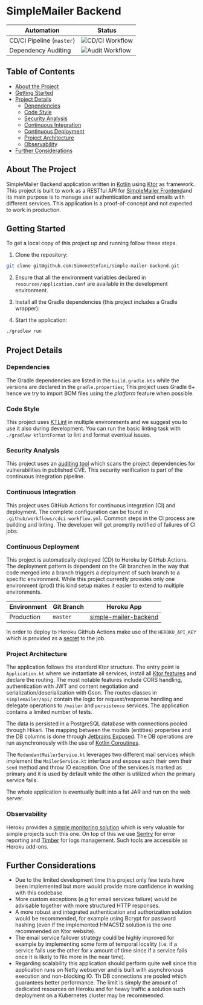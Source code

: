 # SimpleMailer Backend

| Automation                | Status                                                                                                         |
| ------------------------- | -------------------------------------------------------------------------------------------------------------- |
| CD/CI Pipeline (`master`) | ![CD/CI Workflow](https://github.com/SimoneStefani/simple-mailer-backend/workflows/CD/CI%20Workflow/badge.svg) |
| Dependency Auditing       | ![Audit Workflow](https://github.com/SimoneStefani/simple-mailer-backend/workflows/Audit%20Workflow/badge.svg) |

## Table of Contents

- [About the Project](#about-the-project)
- [Getting Started](#getting-started)
- [Project Details](#project-details)
  - [Dependencies](#dependencies)
  - [Code Style](#code-style)
  - [Security Analysis](#security-analysis)
  - [Continuous Integration](#continuous-integration)
  - [Continuous Deployment](#continuous-deployment)
  - [Project Architecture](#project-architecture)
  - [Observability](#observability)
- [Further Considerations](#further-considerations)

## About The Project

SimpleMailer Backend application written in [Kotlin](https://kotlinlang.org/) using [Ktor](https://ktor.io/servers/index.html) as framework. This project is built to work as a RESTful API for [SimpleMailer Frontend](https://github.com/SimoneStefani/simple-mailer-frontend)and its main purpose is to manage user authentication and send emails with different services. This application is a proof-of-concept and not expected to work in production.

## Getting Started

To get a local copy of this project up and running follow these steps.

1. Clone the repository:

```sh
git clone git@github.com:SimoneStefani/simple-mailer-backend.git
```

2. Ensure that all the environment variables declared in `resources/application.conf` are available in the development environment.

3. Install all the Gradle dependencies (this project includes a Gradle wrapper):

4. Start the application:

```sh
./gradlew run
```

## Project Details

### Dependencies

The Gradle dependencies are listed in the `build.gradle.kts` while the versions are declared in the `gradle.properties`; This project uses Gradle 6+ hence we try to import BOM files using the _platform_ feature when possible.

### Code Style

This project uses [KTLint](https://ktlint.github.io/) in multiple environments and we suggest you to use it also during development. You can run the basic linting task with `./gradlew ktlintFormat` to lint and format eventual issues.

### Security Analysis

This project uses an [auditing tool](https://ossindex.sonatype.org/) which scans the project dependencies for vulnerabilities in published CVE. This security verification is part of the continuous integration pipeline.

### Continuous Integration

This project uses GitHub Actions for continuous integration (CI) and deployment. The complete configuration can be found in `.github/workflows/cdci-workflow.yml`. Common steps in the CI process are building and linting. The developer will get promptly notified of failures of CI jobs.

### Continuous Deployment

This project is automatically deployed (CD) to Heroku by GitHub Actions. The deployment pattern is dependent on the Git branches in the way that code merged into a branch triggers a deployment of such branch to a specific environment. While this project currently provides only one environment (prod) this kind setup makes it easier to extend to multiple environments.

| Environment | Git Branch | Heroku App                                                                       |
| ----------- | ---------- | -------------------------------------------------------------------------------- |
| Production  | `master`   | [simple-mailer-backend](https://dashboard.heroku.com/apps/simple-mailer-backend) |

In order to deploy to Heroku GitHub Actions make use of the `HEROKU_API_KEY` which is provided as a [secret](https://help.github.com/en/github/automating-your-workflow-with-github-actions/virtual-environments-for-github-actions#creating-and-using-secrets-encrypted-variables) to the job.

### Project Architecture

The application follows the standard Ktor structure. The entry point is `Application.kt` where we instantiate all services, install all [Ktor features](https://ktor.io/servers/features.html) and declare the routing. The most notable features include CORS handling, authentication with JWT and content negotiation and serialization/deserialization with Gson. The routes classes in `simplemailer/api/` contain the logic for request/response handling and delegate operations to `/mailer` and `persistence` services. The application contains a limited number of tests.

The data is persisted in a PostgreSQL database with connections pooled through Hikari. The mapping between the models (entities) properties and the DB columns is done through [Jetbrains Exposed](https://github.com/JetBrains/Exposed). The DB operations are run asynchronously with the use of [Kotlin Coroutines](https://kotlinlang.org/docs/reference/coroutines-overview.html).

The `RedundantMailerService.kt` leverages two different mail services which implement the `MailerService.kt` interface and expose each their own their `send` method and throw IO exception. One of the services is marked as primary and it is used by default while the other is utilized when the primary service fails.

The whole application is eventually built into a fat JAR and run on the web server.

### Observability

Heroku provides a [simple monitoring solution](https://devcenter.heroku.com/categories/monitoring-metrics) which is very valuable for simple projects such this one. On top of this we use [Sentry](https://sentry.io/) for error reporting and [Timber](https://timber.io/) for logs management. Such tools are accessible as Heroku add-ons.

## Further Considerations

- Due to the limited development time this project only few tests have been implemented but more would provide more confidence in working with this codebase.
- More custom exceptions (e.g for email services failure) would be advisable together with more structured HTTP responses.
- A more robust and integrated authentication and authorization solution would be recommended, for example using Bcrypt for password hashing (even if the implemented HMAC512 solution is the one recommended on Ktor website).
- The email service failover strategy could be highly improved for example by implementing some form of temporal locality (i.e. if a service fails use the other for _x_ amount of time since if a service fails once it is likely to file more in the near time).
- Regarding scalability this application should perform quite well since this application runs on Netty webserver and is built with asynchronous execution and non-blocking IO. Th DB connections are pooled which guarantees better performance. The limit is simply the amount of dedicated resources on Heroku and for heavy traffic a solution such deployment on a Kubernetes cluster may be recommended.
